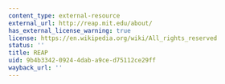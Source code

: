```yaml
---
content_type: external-resource
external_url: http://reap.mit.edu/about/
has_external_license_warning: true
license: https://en.wikipedia.org/wiki/All_rights_reserved
status: ''
title: REAP
uid: 9b4b3342-0924-4dab-a9ce-d75112ce29ff
wayback_url: ''
---
```

